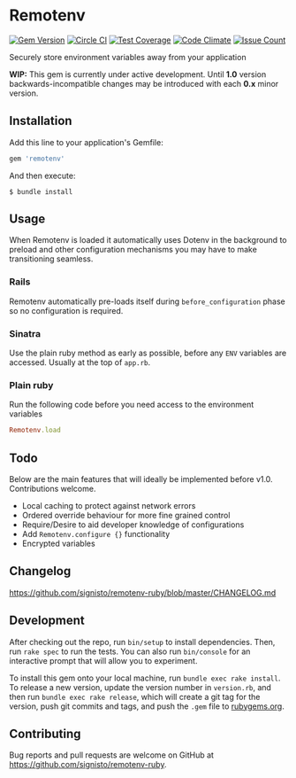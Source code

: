 # Remotenv

[![Gem Version](https://badge.fury.io/rb/remotenv.svg)](https://badge.fury.io/rb/remotenv)
[![Circle CI](https://circleci.com/gh/signisto/remotenv-ruby/tree/master.svg?style=shield)](https://circleci.com/gh/signisto/remotenv-ruby/tree/master)
[![Test Coverage](https://codeclimate.com/github/signisto/remotenv-ruby/badges/coverage.svg)](https://codeclimate.com/github/signisto/remotenv-ruby/coverage)
[![Code Climate](https://codeclimate.com/github/signisto/remotenv-ruby/badges/gpa.svg)](https://codeclimate.com/github/signisto/remotenv-ruby)
[![Issue Count](https://codeclimate.com/github/signisto/remotenv-ruby/badges/issue_count.svg)](https://codeclimate.com/github/signisto/remotenv-ruby)

Securely store environment variables away from your application

**WIP:** This gem is currently under active development. Until **1.0** version backwards-incompatible changes may be introduced with each **0.x** minor version.


## Installation

Add this line to your application's Gemfile:

``` ruby
gem 'remotenv'
```

And then execute:

    $ bundle install


## Usage

When Remotenv is loaded it automatically uses Dotenv in the background to preload and other configuration mechanisms you may have to make transitioning seamless.


### Rails

Remotenv automatically pre-loads itself during `before_configuration` phase so no configuration is required.

### Sinatra

Use the plain ruby method as early as possible, before any `ENV` variables are accessed. Usually at the top of `app.rb`.


### Plain ruby

Run the following code before you need access to the environment variables

``` ruby
Remotenv.load
```


## Todo

Below are the main features that will ideally be implemented before v1.0.
Contributions welcome.

- Local caching to protect against network errors
- Ordered override behaviour for more fine grained control
- Require/Desire to aid developer knowledge of configurations
- Add `Remotenv.configure {}` functionality
- Encrypted variables


## Changelog

https://github.com/signisto/remotenv-ruby/blob/master/CHANGELOG.md


## Development

After checking out the repo, run `bin/setup` to install dependencies. Then, run `rake spec` to run the tests. You can also run `bin/console` for an interactive prompt that will allow you to experiment.

To install this gem onto your local machine, run `bundle exec rake install`. To release a new version, update the version number in `version.rb`, and then run `bundle exec rake release`, which will create a git tag for the version, push git commits and tags, and push the `.gem` file to [rubygems.org](https://rubygems.org).


## Contributing

Bug reports and pull requests are welcome on GitHub at https://github.com/signisto/remotenv-ruby.
